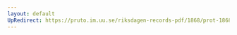 ```yaml
---
layout: default
UpRedirect: https://pruto.im.uu.se/riksdagen-records-pdf/1868/prot-1868--fk--128/prot-1868--fk--128_029.pdf
---
```

